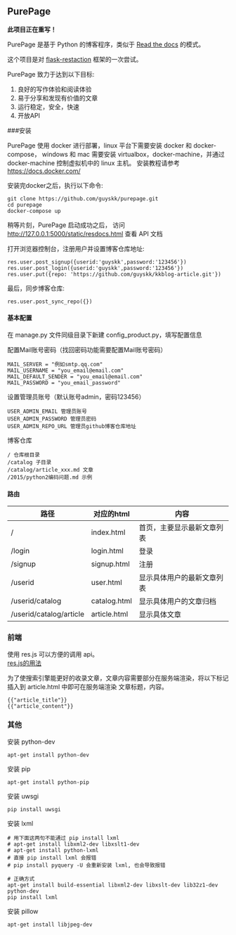 ## PurePage

**此项目正在重写！**

PurePage 是基于 Python 的博客程序，类似于 [Read the docs](https://readthedocs.org/) 的模式。

这个项目是对 [flask-restaction](https://github.com/guyskk/flask-restaction) 框架的一次尝试。

PurePage 致力于达到以下目标:

1. 良好的写作体验和阅读体验
2. 易于分享和发现有价值的文章
3. 运行稳定，安全，快速
4. 开放API

###安装

PurePage 使用 docker 进行部署，linux 平台下需要安装 docker 和 docker-compose，
windows 和 mac 需要安装 virtualbox，docker-machine，并通过 docker-machine 控制虚拟机中的 linux 主机。
安装教程请参考 https://docs.docker.com/

安装完docker之后，执行以下命令:
```
git clone https://github.com/guyskk/purepage.git
cd purepage
docker-compose up
```

稍等片刻，PurePage 启动成功之后， 
访问 http://127.0.0.1:5000/static/resdocs.html 查看 API 文档

打开浏览器控制台，注册用户并设置博客仓库地址:

    res.user.post_signup({userid:'guyskk',password:'123456'})
    res.user.post_login({userid:'guyskk',password:'123456'})
    res.user.put({repo: 'https://github.com/guyskk/kkblog-article.git'})

最后，同步博客仓库:

    res.user.post_sync_repo({})
	

#### 基本配置

在 manage.py 文件同级目录下新建 config_product.py，填写配置信息

配置Mail账号密码（找回密码功能需要配置Mail账号密码）

	MAIL_SERVER = "例如smtp.qq.com"
	MAIL_USERNAME = "you_email@email.com"
	MAIL_DEFAULT_SENDER = "you_email@email.com"
	MAIL_PASSWORD = "you_email_password"

设置管理员账号（默认账号admin，密码123456）

	USER_ADMIN_EMAIL 管理员账号
	USER_ADMIN_PASSWORD 管理员密码
	USER_ADMIN_REPO_URL 管理员github博客仓库地址


博客仓库
	
	/ 仓库根目录
	/catalog 子目录
	/catalog/article_xxx.md 文章
	/2015/python2编码问题.md 示例

#### 路由
	
路径                    | 对应的html        | 内容
----------------------- | ----------------- | --------------------------
/                       | index.html        | 首页，主要显示最新文章列表
/login                  | login.html        | 登录
/signup                 | signup.html       | 注册
/userid                 | user.html         | 显示具体用户的最新文章列表
/userid/catalog         | catalog.html      | 显示具体用户的文章归档
/userid/catalog/article | article.html      | 显示具体文章


### 前端

使用 res.js 可以方便的调用 api。  
[res.js的用法](http://flask-restaction.readthedocs.org/zh/latest/quickstart.html#res-js)


为了使搜索引擎能更好的收录文章，文章内容需要部分在服务端渲染，将以下标记插入到 article.html 中即可在服务端渲染 文章标题，内容。

	{{"article_title"}}
	{{"article_content"}}


### 其他

安装 python-dev

	apt-get install python-dev

安装 pip

	apt-get install python-pip

安装 uwsgi

	pip install uwsgi

安装 lxml

	# 用下面这两句不能通过 pip install lxml
	# apt-get install libxml2-dev libxslt1-dev
	# apt-get install python-lxml
	# 直接 pip install lxml 会报错
	# pip install pyquery -U 会重新安装 lxml, 也会导致报错

	# 正确方式
	apt-get install build-essential libxml2-dev libxslt-dev lib32z1-dev python-dev
	pip install lxml

安装 pillow

	apt-get install libjpeg-dev
	
